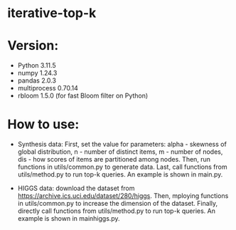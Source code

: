 # iterative-top-k

# Version:

- Python 3.11.5
- numpy 1.24.3
- pandas 2.0.3
- multiprocess 0.70.14
- rbloom 1.5.0 (for fast Bloom filter on Python)

# How to use:

- Synthesis data: First, set the value for parameters: alpha - skewness of global distribution, n - number of distinct items, m - number of nodes, dis - how scores of items are partitioned among nodes. Then, run functions in utils/common.py to generate data. Last, call functions from utils/method.py to run top-k queries. An example is shown in main.py.

- HIGGS data: download the dataset from https://archive.ics.uci.edu/dataset/280/higgs. Then, mploying functions in utils/common.py to increase the dimension of the dataset. Finally, directly call functions from utils/method.py to run top-k queries. An example is shown in mainhiggs.py.
